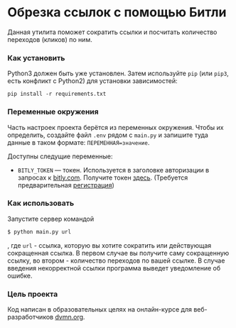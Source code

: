 # Обрезка ссылок с помощью Битли

Данная утилита поможет сократить ссылки и посчитать количество переходов (кликов) по ним.

### Как установить

Python3 должен быть уже установлен. 
Затем используйте `pip` (или `pip3`, есть конфликт с Python2) для установки зависимостей:
```
pip install -r requirements.txt
```

### Переменные окружения

Часть настроек проекта берётся из переменных окружения. Чтобы их определить, создайте файл `.env` рядом с `main.py` и запишите туда данные в таком формате: `ПЕРЕМЕННАЯ=значение`.

Доступны следущие переменные:
- `BITLY_TOKEN` — токен. Используется в заголовке авторизации в запросах к [bitly.com](https://app.bitly.com/settings/api/). Получите токен [здесь](https://app.bitly.com/settings/api/). (Требуется предварительная [регистрация](https://bitly.com/a/sign_up))

### Как использовать

Запустите сервер командой

```bash
$ python main.py url
```
, где `url` - ссылка, которую вы хотите сократить или действующая сокращенная ссылка. В первом случае вы получите саму сокращенную ссылку, во втором - количество переходов по вашей ссылке.
В случае введения некорректной ссылки программа выведет уведомление об ошибке. 

### Цель проекта

Код написан в образовательных целях на онлайн-курсе для веб-разработчиков [dvmn.org](https://dvmn.org/).